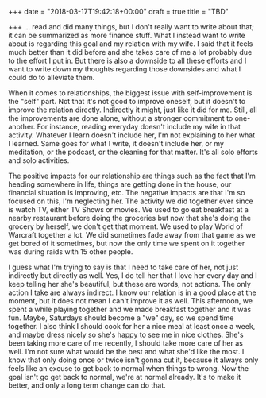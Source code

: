 +++
date = "2018-03-17T19:42:18+00:00"
draft = true
title = "TBD"

+++
... read and did many things, but I don't really want to write about that; it can be summarized as more finance stuff. What I instead want to write about is regarding this goal and my relation with my wife. I said that it feels much better than it did before and she takes care of me a lot probably due to the effort I put in. But there is also a downside to all these efforts and I want to write down my thoughts regarding those downsides and what I could do to alleviate them.

When it comes to relationships, the biggest issue with self-improvement is the "self" part. Not that it's not good to improve oneself, but it doesn't to improve the relation directly. Indirectly it might, just like it did for me. Still, all the improvements are done alone, without a stronger commitment to one-another. For instance, reading everyday doesn't include my wife in that activity. Whatever I learn doesn't include her, I'm not explaining to her what I learned. Same goes for what I write, it doesn't include her, or my meditation, or the podcast, or the cleaning for that matter. It's all solo efforts and solo activities.

The positive impacts for our relationship are things such as the fact that I'm heading somewhere in life, things are getting done in the house, our financial situation is improving, etc. The negative impacts are that I'm so focused on this, I'm neglecting her. The activity we did together ever since is watch TV, either TV Shows or movies. We used to go eat breakfast at a nearby restaurant before doing the groceries but now that she's doing the grocery by herself, we don't get that moment. We used to play World of Warcraft together a lot. We did sometimes fade away from that game as we get bored of it sometimes, but now the only time we spent on it together was during raids with 15 other people.

I guess what I'm trying to say is that I need to take care of her, not just indirectly but directly as well. Yes, I do tell her that I love her every day and I keep telling her she's beautiful, but these are words, not actions. The only action I take are always indirect. I know our relation is in a good place at the moment, but it does not mean I can't improve it as well. This afternoon, we spent a while playing together and we made breakfast together and it was fun. Maybe, Saturdays should become a "we" day, so we spend time together. I also think I should cook for her a nice meal at least once a week, and maybe dress nicely so she's happy to see me in nice clothes. She's been taking more care of me recently, I should take more care of her as well. I'm not sure what would be the best and what she'd like the most. I know that only doing once or twice isn't gonna cut it, because it always only feels like an excuse to get back to normal when things to wrong. Now the goal isn't go get back to normal, we're at normal already. It's to make it better, and only a long term change can do that.
